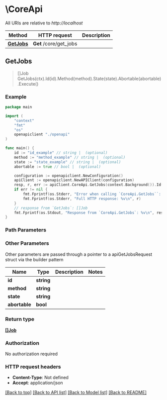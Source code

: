 # \CoreApi

All URIs are relative to *http://localhost*

Method | HTTP request | Description
------------- | ------------- | -------------
[**GetJobs**](CoreApi.md#GetJobs) | **Get** /core/get_jobs | 



## GetJobs

> []Job GetJobs(ctx).Id(id).Method(method).State(state).Abortable(abortable).Execute()





### Example

```go
package main

import (
    "context"
    "fmt"
    "os"
    openapiclient "./openapi"
)

func main() {
    id := "id_example" // string |  (optional)
    method := "method_example" // string |  (optional)
    state := "state_example" // string |  (optional)
    abortable := true // bool |  (optional)

    configuration := openapiclient.NewConfiguration()
    apiClient := openapiclient.NewAPIClient(configuration)
    resp, r, err := apiClient.CoreApi.GetJobs(context.Background()).Id(id).Method(method).State(state).Abortable(abortable).Execute()
    if err != nil {
        fmt.Fprintf(os.Stderr, "Error when calling `CoreApi.GetJobs``: %v\n", err)
        fmt.Fprintf(os.Stderr, "Full HTTP response: %v\n", r)
    }
    // response from `GetJobs`: []Job
    fmt.Fprintf(os.Stdout, "Response from `CoreApi.GetJobs`: %v\n", resp)
}
```

### Path Parameters



### Other Parameters

Other parameters are passed through a pointer to a apiGetJobsRequest struct via the builder pattern


Name | Type | Description  | Notes
------------- | ------------- | ------------- | -------------
 **id** | **string** |  | 
 **method** | **string** |  | 
 **state** | **string** |  | 
 **abortable** | **bool** |  | 

### Return type

[**[]Job**](Job.md)

### Authorization

No authorization required

### HTTP request headers

- **Content-Type**: Not defined
- **Accept**: application/json

[[Back to top]](#) [[Back to API list]](../README.md#documentation-for-api-endpoints)
[[Back to Model list]](../README.md#documentation-for-models)
[[Back to README]](../README.md)

